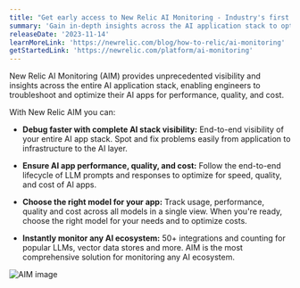 ```yaml
---
title: "Get early access to New Relic AI Monitoring - Industry's first APM for AI"
summary: 'Gain in-depth insights across the AI application stack to optimize for performance, quality and cost'
releaseDate: '2023-11-14'
learnMoreLink: 'https://newrelic.com/blog/how-to-relic/ai-monitoring'
getStartedLink: 'https://newrelic.com/platform/ai-monitoring'
---
```


New Relic AI Monitoring (AIM) provides unprecedented visibility and insights across the entire AI application stack, enabling engineers to troubleshoot and optimize their AI apps for performance, quality, and cost.

With New Relic AIM you can:

- **Debug faster with complete AI stack visibility:** End-to-end visibility of your entire AI app stack. Spot and fix problems easily from application to infrastructure to the AI layer.

- **Ensure AI app performance, quality, and cost:** Follow the end-to-end lifecycle of LLM prompts and responses to optimize for speed, quality, and cost of AI apps.

- **Choose the right model for your app:** Track usage, performance, quality and cost across all models in a single view. When you're ready, choose the right model for your needs and to optimize costs.

- **Instantly monitor any AI ecosystem:** 50+ integrations and counting for popular LLMs, vector data stores and more. AIM is the most comprehensive solution for monitoring any AI ecosystem.

![AIM image](/images/aim-whats-new.webp 'A screenshot showing AIM response view and tracing')
